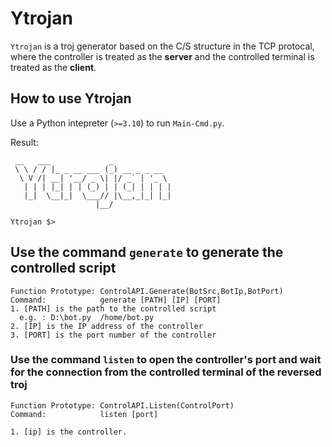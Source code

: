 # Ytrojan

`Ytrojan` is a troj generator based on the C/S structure in the TCP protocal, where the controller is treated as the **server** and the controlled terminal is treated as the **client**.

## How to use Ytrojan

Use a Python intepreter (`>=3.10`) to run `Main-Cmd.py`.

Result:
```
 __   ___             _             
 \ \ / / |_ _ __ ___ (_) __ _ _ __  
  \ V /| __| '__/ _ \| |/ _` | '_ \ 
   | | | |_| | | (_) | | (_| | | | |
   |_|  \__|_|  \___// |\__,_|_| |_|
                   |__/                         
                                      
Ytrojan $>
```  

## Use the command `generate` to generate the controlled script

```
Function Prototype: ControlAPI.Generate(BotSrc,BotIp,BotPort)
Command:            generate [PATH] [IP] [PORT]
1. [PATH] is the path to the controlled script
  e.g. : D:\bot.py  /home/bot.py
2. [IP] is the IP address of the controller
3. [PORT] is the port number of the controller
```

### Use the command `listen` to open the controller's port and wait for the connection from the controlled terminal of the reversed troj

```
Function Prototype: ControlAPI.Listen(ControlPort)
Command:            listen [port]

1. [ip] is the controller.
```  

<!-- MISTAKES HERE? --->
